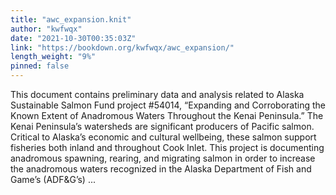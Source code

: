 ```yaml
---
title: "awc_expansion.knit"
author: "kwfwqx"
date: "2021-10-30T00:35:03Z"
link: "https://bookdown.org/kwfwqx/awc_expansion/"
length_weight: "9%"
pinned: false
---
```


This document contains preliminary data and analysis related to Alaska Sustainable Salmon Fund project #54014, “Expanding and Corroborating the Known Extent of Anadromous Waters Throughout the Kenai Peninsula.” The Kenai Peninsula’s watersheds are significant producers of Pacific salmon. Critical to Alaska’s economic and cultural wellbeing, these salmon support fisheries both inland and throughout Cook Inlet. This project is documenting anadromous spawning, rearing, and migrating salmon in order to increase the anadromous waters recognized in the Alaska Department of Fish and Game’s (ADF&G’s)  ...
